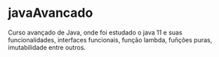 # javaAvancado
Curso avançado de Java, onde foi estudado o java 11  e suas funcionalidades, interfaces funcionais, função lambda, fuñções puras, imutabilidade  entre outros.
